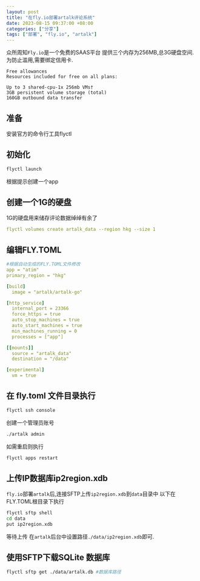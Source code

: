 ```yaml
---
layout: post
title: "在fly.io部署artalk评论系统"
date: 2023-08-15 09:37:00 +08:00
categories: ["分享"]
tags: ["部署", "fly.io", "artalk"]
---
```


众所周知`Fly.io`是一个免费的SAAS平台
提供三个内存为256MB,总3G硬盘空间.
为防止滥用,需要绑定信用卡.
```
Free allowances
Resources included for free on all plans:

Up to 3 shared-cpu-1x 256mb VMs†
3GB persistent volume storage (total)
160GB outbound data transfer
```
## 准备
安装官方的命令行工具flyctl

## 初始化
```bash
flyctl launch
```
根据提示创建一个app

## 创建一个1G的硬盘
1G的硬盘用来储存评论数据绰绰有余了
```yaml
flyctl volumes create artalk_data --region hkg --size 1
```
## 编辑FLY.TOML

```yaml
#根据自动生成的FLY.TOML文件修改
app = "atim"  
primary_region = "hkg"

[build]
  image = "artalk/artalk-go"

[http_service]
  internal_port = 23366
  force_https = true
  auto_stop_machines = true
  auto_start_machines = true
  min_machines_running = 0
  processes = ["app"]

[[mounts]]
  source = "artalk_data"
  destination = "/data"

[experimental]
  vm = true
```
## 在 fly.toml 文件目录执行
```bash
flyctl ssh console
```
创建一个管理员账号
```bash
./artalk admin
```
如需重启则执行
```bash
flyctl apps restart
```
## 上传IP数据库ip2region.xdb
`fly.io`部署`artalk`后,连接SFTP上传`ip2region.xdb`到`data`目录中
以下在FLY.TOML根目录下执行
```bash
flyctl sftp shell
cd data
put ip2region.xdb
```
等待上传
在`artalk`后台中设置路径`./data/ip2region.xdb`即可.

## 使用SFTP下载SQLite 数据库

```bash
flyctl sftp get ./data/artalk.db #数据库路径
```
